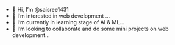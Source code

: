 - 👋 Hi, I’m @saisree1431
- 👀 I’m interested in web development ...
- 🌱 I’m currently in learning stage of AI & ML...
- 💞️ I’m looking to collaborate and do some mini projects on web development...
  

<!---
saisree1431/saisree1431 is a ✨ special ✨ repository because its `README.md` (this file) appears on your GitHub profile.
You can click the Preview link to take a look at your changes.
--->
